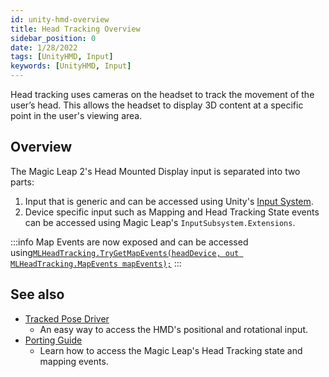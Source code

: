 ```yaml
---
id: unity-hmd-overview
title: Head Tracking Overview
sidebar_position: 0
date: 1/28/2022
tags: [UnityHMD, Input]
keywords: [UnityHMD, Input]
---
```



Head tracking uses cameras on the headset to track the movement of the user’s head. This allows the headset to display 3D content at a specific point in the user's viewing area.


## Overview

The Magic Leap 2's Head Mounted Display input is separated into two parts:

1. Input that is generic and can be accessed using Unity's [Input System](https://docs.unity3d.com/Packages/com.unity.inputsystem@1.0/manual/QuickStartGuide.html).
2. Device specific input such as Mapping and Head Tracking State events can be accessed using Magic Leap's `InputSubsystem.Extensions`.

:::info
Map Events are now exposed and can be accessed using[`MLHeadTracking.TryGetMapEvents(headDevice, out MLHeadTracking.MapEvents mapEvents);`](/unity-api/api/UnityEngine.XR.MagicLeap/InputSubsystem/Extensions/MLHeadTracking/UnityEngine.XR.MagicLeap.InputSubsystem.Extensions.MLHeadTracking.md)
:::

## See also

- [Tracked Pose Driver](/versioned_docs/version-1.1.0-dev2/guides/unity/input/head-tracking/tracked-pose-driver-hmd.md)
  - An easy way to access the HMD's positional and rotational input.
- [Porting Guide](/unity-api/api/UnityEngine.XR.MagicLeap/InputSubsystem/Extensions/MLHeadTracking/UnityEngine.XR.MagicLeap.InputSubsystem.Extensions.MLHeadTracking.md)
  - Learn how to access the Magic Leap's Head Tracking state and mapping events.
